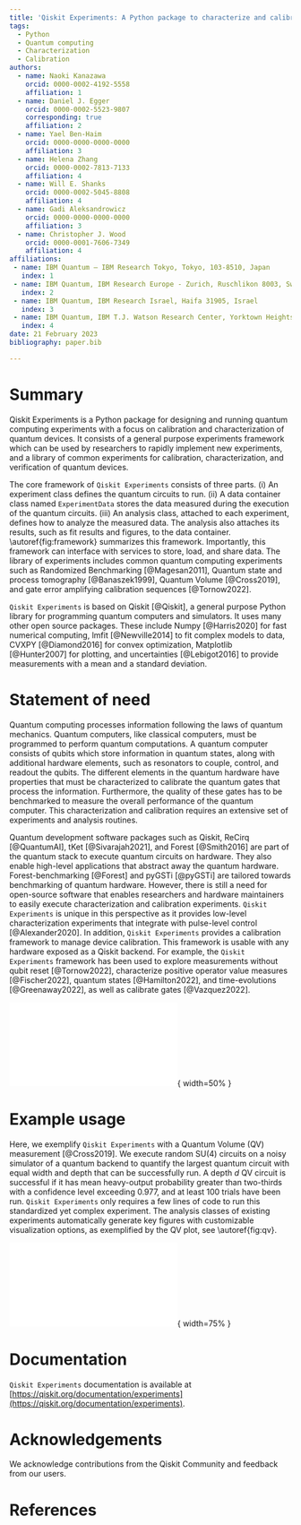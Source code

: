 ```yaml
---
title: 'Qiskit Experiments: A Python package to characterize and calibrate quantum computers'
tags:
  - Python
  - Quantum computing
  - Characterization
  - Calibration
authors:
  - name: Naoki Kanazawa
    orcid: 0000-0002-4192-5558
    affiliation: 1
  - name: Daniel J. Egger
    orcid: 0000-0002-5523-9807
    corresponding: true
    affiliation: 2
  - name: Yael Ben-Haim
    orcid: 0000-0000-0000-0000
    affiliation: 3
  - name: Helena Zhang
    orcid: 0000-0002-7813-7133
    affiliation: 4
  - name: Will E. Shanks
    orcid: 0000-0002-5045-8808
    affiliation: 4
  - name: Gadi Aleksandrowicz
    orcid: 0000-0000-0000-0000
    affiliation: 3
  - name: Christopher J. Wood
    orcid: 0000-0001-7606-7349
    affiliation: 4
affiliations:
 - name: IBM Quantum – IBM Research Tokyo, Tokyo, 103-8510, Japan
   index: 1
 - name: IBM Quantum, IBM Research Europe - Zurich, Ruschlikon 8003, Switzerland
   index: 2
 - name: IBM Quantum, IBM Research Israel, Haifa 31905, Israel
   index: 3
 - name: IBM Quantum, IBM T.J. Watson Research Center, Yorktown Heights, NY 10598, USA
   index: 4
date: 21 February 2023
bibliography: paper.bib

---
```


# Summary

Qiskit Experiments is a Python package for designing and running quantum computing experiments 
with a focus on calibration and characterization of quantum devices. 
It consists of a general purpose experiments framework which can be used by researchers to rapidly 
implement new experiments, and a library of common experiments for calibration, characterization, 
and verification of quantum devices.

The core framework of `Qiskit Experiments` consists of three parts.
(i) An experiment class defines the quantum circuits to run. 
(ii) A data container class named `ExperimentData` stores the data measured during the execution 
of the quantum circuits.
(iii) An analysis class, attached to each experiment, defines how to analyze the measured data.
The analysis also attaches its results, such as fit results and figures, to the data container.
\autoref{fig:framework} summarizes this framework.
Importantly, this framework can interface with services to store, load, and share data.
The library of experiments includes common quantum computing experiments such as Randomized 
Benchmarking [@Magesan2011], Quantum state and process tomography [@Banaszek1999], Quantum Volume [@Cross2019], 
and gate error amplifying calibration sequences [@Tornow2022].

`Qiskit Experiments` is based on Qiskit [@Qiskit], a general purpose Python library for programming 
quantum computers and simulators.
It uses many other open source packages.
These include Numpy [@Harris2020] for fast numerical computing, lmfit [@Newville2014] to fit complex 
models to data, CVXPY [@Diamond2016] for convex optimization, Matplotlib [@Hunter2007] for plotting, 
and uncertainties [@Lebigot2016] to provide measurements with a mean and a standard deviation.


# Statement of need

Quantum computing processes information following the laws of quantum mechanics.
Quantum computers, like classical computers, must be programmed to perform quantum computations. 
A quantum computer consists of qubits which store information in 
quantum states, along with additional hardware elements, such as resonators to couple, control, 
and readout the qubits. 
The different elements in the quantum hardware have properties that must be characterized to 
calibrate the quantum gates that process the information. 
Furthermore, the quality of these gates has to be benchmarked to measure the overall performance 
of the quantum computer. 
This characterization and calibration requires an extensive set of experiments and analysis routines.

Quantum development software packages such as Qiskit, ReCirq [@QuantumAI], tKet [@Sivarajah2021], and
Forest [@Smith2016] are part of the quantum stack to execute quantum circuits on hardware.
They also enable high-level applications that abstract away the quantum hardware. 
Forest-benchmarking [@Forest] and pyGSTi [@pyGSTi] are tailored towards benchmarking of quantum hardware.
However, there is still a need for open-source software that enables researchers and hardware 
maintainers to easily execute characterization and calibration experiments.
`Qiskit Experiments` is unique in this perspective as it provides low-level characterization 
experiments that integrate with pulse-level control [@Alexander2020].
In addition, `Qiskit Experiments` provides a calibration framework to manage device calibration.
This framework is usable with any hardware exposed as a Qiskit backend.
For example, the `Qiskit Experiments` framework has been used to explore measurements without qubit 
reset [@Tornow2022], characterize positive operator value measures [@Fischer2022], quantum 
states [@Hamilton2022], and time-evolutions [@Greenaway2022], as well as calibrate gates [@Vazquez2022].

![
Conceptual framework of Qiskit Experiments.
The circuits are run as jobs on the quantum backends.
If an experiment exceeds the maximum circuit limit per job it is broken down in multiple jobs.
The raw data, figures and analysis results are contained in the `ExperimentData` class.
\label{fig:framework}](framework.pdf){ width=50% }

# Example usage

Here, we exemplify `Qiskit Experiments` with a Quantum Volume (QV) measurement [@Cross2019].
We execute random SU(4) circuits on a noisy simulator of a quantum backend to quantify
the largest quantum circuit with equal width and depth that can be successfully run.
A depth $d$ QV circuit is successful if it has mean heavy-output probability greater 
than two-thirds with a confidence level exceeding 0.977, and at least 100 trials have been run.
`Qiskit Experiments` only requires a few lines of code to run this standardized yet complex experiment.
The analysis classes of existing experiments automatically generate key figures with customizable 
visualization options, as exemplified by the QV plot, see \autoref{fig:qv}.

![Example result of a quantum volume measurement carried out with `Qiskit Experiments`.
The dashed line shows the two-thirds threshold.
Each dot shows an execution of a quantum circuit.
The shaded area is a $2\sigma$ confidence interval.
\label{fig:qv}](qv.pdf){ width=75% }

# Documentation

`Qiskit Experiments` documentation is available at [https://qiskit.org/documentation/experiments](https://qiskit.org/documentation/experiments).

# Acknowledgements

We acknowledge contributions from the Qiskit Community and feedback from our users.

# References
